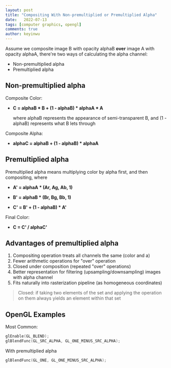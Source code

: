 ```yaml
---
layout: post
title: "Compositing With Non-premultiplied or Premultiplied Alpha"
date:   2022-07-13
tags: [computer graphics, opengl]
comments: true
author: keyinwu
---
```



Assume we composite image B with opacity alphaB **over** image A with opacity alphaA, there're two ways of calculating the alpha channel:

- Non-premultiplied alpha
- Premultiplied alpha

## Non-premultiplied alpha

Composite Color:

- **C = alphaB * B + (1 - alphaB) * alphaA * A**

  where alphaB represents the appearance of semi-transparent B, and (1 - alphaB) represents what B lets through

Composite Alpha:

- **alphaC = alphaB + (1 - alphaB) * alphaA**


## Premultiplied alpha

Premultiplied alpha means multiplying color by alpha first, and then compositing, where

- **A' = alphaA * (Ar, Ag, Ab, 1)**

- **B' = alphaB * (Br, Bg, Bb, 1)**

- **C' = B' + (1 - alphaB) * A'**

Final Color:

- **C = C' / alphaC'**


<!-- ## Fringing -->

<!-- example -->

<!-- - Premultiplied alpha also performs better when pre-filtering (downsampling) a texture with an alpha matte -->

<!-- calculation example -->



## Advantages of premultiplied alpha

1. Compositing operation treats all channels the same (color and a)
2. Fewer arithmetic operations for "over" operation
3. Closed under composition (repeated "over" operations)
4. Better representation for filtering (upsampling/downsampling) images with alpha channel
5. Fits naturally into rasterization pipeline (as homogeneous coordinates)

> Closed: if taking two elements of the set and applying the operation on them always yields an element within that set


## OpenGL Examples

Most Common:
```c++
glEnable(GL_BLEND);
glBlendFunc(GL_SRC_ALPHA, GL_ONE_MINUS_SRC_ALPHA);
```

With premultiplied alpha
```c++
glBlendFunc(GL_ONE, GL_ONE_MINUS_SRC_ALPHA);
```